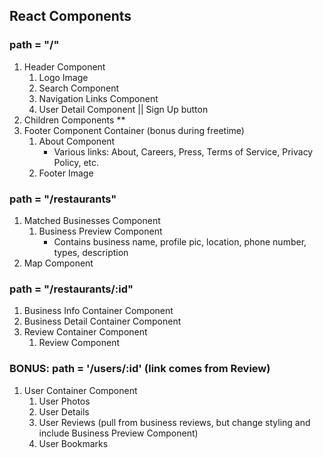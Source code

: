 ## React Components

### path = "/"
1. Header Component
    1. Logo Image
    2. Search Component
    3. Navigation Links Component
    4. User Detail Component || Sign Up button
2. Children Components **
3. Footer Component Container (bonus during freetime)
    1. About Component
        * Various links: About, Careers, Press, Terms of Service, Privacy Policy, etc.
    2. Footer Image

### path = "/restaurants"
1. Matched Businesses Component
    1. Business Preview Component
        * Contains business name, profile pic, location, phone number, types, description
2. Map Component

### path = "/restaurants/:id"
1. Business Info Container Component
2. Business Detail Container Component
3. Review Container Component
    1. Review Component

### BONUS: path = '/users/:id' (link comes from Review)
1. User Container Component
    1. User Photos
    2. User Details
    3. User Reviews (pull from business reviews, but change styling and include Business Preview Component)
    4. User Bookmarks
